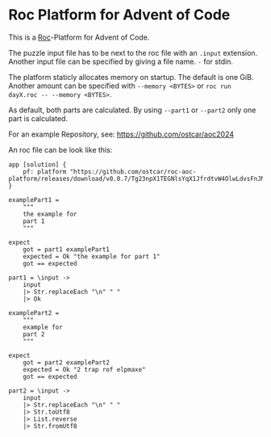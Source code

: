 # Roc Platform for Advent of Code

This is a [Roc](https://www.roc-lang.org/)-Platform for Advent of Code.

The puzzle input file has to be next to the roc file with an `.input` extension.
Another input file can be specified by giving a file name. `-` for stdin.

The platform staticly allocates memory on startup. The default is one GiB.
Another amount can be specified with `--memory <BYTES>` or `roc run dayX.roc -- --memory <BYTES>`.

As default, both parts are calculated. By using `--part1` or `--part2` only one
part is calculated.

For an example Repository, see: https://github.com/ostcar/aoc2024

An roc file can be look like this:

```roc
app [solution] {
    pf: platform "https://github.com/ostcar/roc-aoc-platform/releases/download/v0.0.7/Tg23npX1TEGNlsYqX1JfrdtvW4OlwLdvsFnJMUJNZSU.tar.br",
}

examplePart1 =
    """
    the example for
    part 1
    """

expect
    got = part1 examplePart1
    expected = Ok "the example for part 1"
    got == expected

part1 = \input ->
    input
    |> Str.replaceEach "\n" " "
    |> Ok

examplePart2 =
    """
    example for
    part 2
    """

expect
    got = part2 examplePart2
    expected = Ok "2 trap rof elpmaxe"
    got == expected

part2 = \input ->
    input
    |> Str.replaceEach "\n" " "
    |> Str.toUtf8
    |> List.reverse
    |> Str.fromUtf8
```
